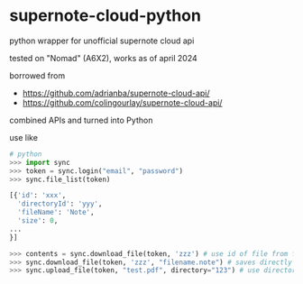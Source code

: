 # supernote-cloud-python

python wrapper for unofficial supernote cloud api

tested on "Nomad" (A6X2), works as of april 2024

borrowed from

 * https://github.com/adrianba/supernote-cloud-api/
 * https://github.com/colingourlay/supernote-cloud-api/

combined APIs and turned into Python 

use like

```python
# python
>>> import sync
>>> token = sync.login("email", "password")
>>> sync.file_list(token)

[{'id': 'xxx',
  'directoryId': 'yyy',
  'fileName': 'Note',
  'size': 0,
...
}]

>>> contents = sync.download_file(token, 'zzz') # use id of file from file_list
>>> sync.download_file(token, 'zzz', "filename.note") # saves directly to filename
>>> sync.upload_file(token, "test.pdf", directory="123") # use directory id (not directoryId) from file_list 
```
